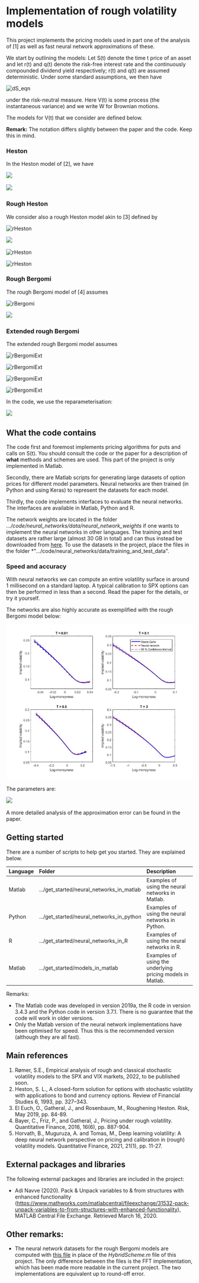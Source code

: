 # Implementation of rough volatility models
This project implements the pricing models used in part one of the analysis of [1] as well as fast neural network approximations of these.

We start by outlining the models: Let S(t) denote the time t price of an asset and let r(t) and q(t) denote the risk-free interest rate and the continuously compounded dividend yield respectively; r(t) and q(t) are assumed deterministic. Under some standard assumptions, we then have 

![dS_eqn](https://latex.codecogs.com/svg.image?dS_t%26space%3B%3D%26space%3BS_t%28r%28t%29-q%28t%29%29dt%26space%3B%26plus%3B%26space%3BS_t%26space%3B%5Csqrt%7BV_t%7DdW_%7B2%2Ct%7D)

under the risk-neutral measure. Here V(t) is some process (the instantaneous variance) and we write W for Brownian motions.

The models for V(t) that we consider are defined below.

**Remark:** The notation differs slightly between the paper and the code. Keep this in mind.

### Heston
In the Heston model of [2], we have

![](https://latex.codecogs.com/svg.image?dV_t&space;=&space;\kappa(v_{\infty}-V_t)dt&space;&plus;&space;\eta&space;\sqrt{V_t}dW_{1,t})

![](https://latex.codecogs.com/svg.image?%5Ctext%7Bwhere%26space%3B%7D%26space%3B%5Ckappa%2C%5Ceta%2Cv_%7B%5Cinfty%7D%2CV_0%26space%3B%5Cgeq%26space%3B0%2C%26space%3B%5Ctext%7B%26space%3Band%26space%3B%7D%26space%3BdW_%7B1%2Ct%7DdW_%7B2%2Ct%7D%26space%3B%3D%26space%3B%5Crho%26space%3Bdt%2C%26space%3B%5Crho%26space%3B%5Cin%26space%3B%5B-1%2C1%5D)

### Rough Heston
We consider also a rough Heston model akin to [3] defined by

![rHeston](https://latex.codecogs.com/svg.image?V_t%26space%3B%3D%26space%3B%5Cxi_0%28t%29%26space%3B%26plus%3B%26space%3B%5Cfrac%7B%5Cnu%7D%7B%5CGamma%28H%26plus%3B%5Cfrac%7B1%7D%7B2%7D%29%7D%5Cint_0%5Et%26space%3B%28t-s%29%5E%7BH-%5Cfrac%7B1%7D%7B2%7D%7D%5Csqrt%7BV_s%7DdW_%7B1%2Cs%7D%2C%26space%3B%5Cphantom%7Bxx%7D%26space%3Bt%26space%3B%5Cgeq%26space%3B0%2C)

![](https://latex.codecogs.com/svg.image?%5Ctext%7Bwhere%26space%3B%7D%26space%3B%5Cnu%26space%3B%5Cgeq%26space%3B0%2C%26space%3B%5Cphantom%7Bx%7DH%26space%3B%5Cin%26space%3B%280%2C1%2F2%29%2C%26space%3B%5Cphantom%7Bx%7D%26space%3BdW_%7B1%2Ct%7DdW_%7B2%2Ct%7D%26space%3B%5Ctext%7B%26space%3Bfor%26space%3B%7D%26space%3B%5Crho%26space%3B%5Cin%26space%3B%5B-1%2C1%5D%2C%26space%3B%5Ctext%7B%26space%3Band%26space%3B%7D%26space%3B%5Cxi_0%26space%3B%5Ctext%7B%26space%3Bis%26space%3Bof%26space%3Bthe%26space%3Bform%26space%3B%7D)

![rHeston](https://latex.codecogs.com/svg.image?%5Cxi_0%28t%29%26space%3B%3D%26space%3BV_0%26space%3B%26plus%3B%26space%3B%5Cfrac%7B1%7D%7B%5CGamma%28H%26plus%3B%5Cfrac%7B1%7D%7B2%7D%29%7D%5Cint_0%5Et%26space%3B%28t-s%29%5E%7BH-%5Cfrac%7B1%7D%7B2%7D%7D%26space%3B%5Ctheta%28s%29%26space%3Bds%2C%26space%3B%5Cphantom%7Bxx%7D%26space%3Bt%26space%3B%5Cgeq%26space%3B0%2C)

![rHeston](https://latex.codecogs.com/svg.image?%5Ctext%7Bwith%26space%3B%7D%26space%3BV_0%26space%3B%5Cgeq%26space%3B0%2C%26space%3B%5Ctext%7B%26space%3B%7D%26space%3B%5Ctheta%26space%3B%5Cin%26space%3BL%5E2_%7B%5Ctext%7Bloc%7D%7D%28%5Cmathbb%7BR%7D_%26plus%3B%2C%5Cmathbb%7BR%7D%29%2C%26space%3B%5Ctext%7B%26space%3Bso%26space%3B%7D%26space%3B%5Ctheta%28t%29dt%26space%3B%26plus%3B%26space%3BV_0%26space%3BL%28dt%29%26space%3B%5Ctext%7B%26space%3Bdefines%26space%3Ba%26space%3Bnon-negative%26space%3Bmeasure%26space%3Bfor%26space%3B%7D%5C%5C%26space%3B%26space%3B%5Cphantom%7B.xx%7DL%28dt%29%26space%3B%3D%26space%3B%26space%3B%5CGamma%281%2F2-H%29%5E%7B-1%7Dt%5E%7B-H-%5Cfrac%7B1%7D%7B2%7D%7Ddt.)

### Rough Bergomi
The rough Bergomi model of [4] assumes

![rBergomi](https://latex.codecogs.com/svg.image?V_t&space;=&space;\xi_0(t)\exp&space;\left(&space;&space;\eta&space;\sqrt{2H}&space;\int_0^t&space;(t-s)^{H-\frac{1}{2}}dW_{1,s}&space;-&space;\frac{\eta^2}{2}&space;t^{2H}&space;\right),&space;\phantom{xx}&space;t&space;\geq&space;0,)

![](https://latex.codecogs.com/svg.image?\text{where&space;}&space;\xi_0:\mathbb{R}_&plus;&space;\rightarrow&space;\mathbb{R}_&plus;,&space;\eta&space;\geq&space;0,&space;H&space;\in&space;(0,1/2),&space;dW_{1,t}dW_{2,t}&space;=&space;\rho&space;dt,&space;\rho&space;\in&space;[-1,1].)

### Extended rough Bergomi
The extended rough Bergomi model assumes

![rBergomiExt](https://latex.codecogs.com/svg.image?V_t&space;=&space;\xi_0(t)V_{1,t}V_{2,t})

![rBergomiExt](https://latex.codecogs.com/svg.image?V_{1,t}&space;=&space;\exp&space;\left(\zeta&space;\sqrt{2&space;\alpha&space;&plus;&space;1}&space;\int_0^t&space;(t-s)^{\alpha}&space;dW_{2,s}&space;-&space;\frac{\zeta^2}{2}t^{2&space;\alpha&space;&plus;&space;1}&space;\right))

![rBergomiExt](https://latex.codecogs.com/svg.image?V_{2,t}&space;=&space;\exp&space;\left(\lambda&space;\sqrt{2&space;\beta&space;&plus;&space;1}&space;\int_0^t&space;(t-s)^{\beta}&space;dW_{2,s}&space;-&space;\frac{\lambda^2}{2}t^{2&space;\beta&space;&plus;&space;1}&space;\right),&space;\phantom{xx}&space;t&space;\geq&space;0,)

![rBergomiExt](https://latex.codecogs.com/svg.image?%5Ctext%7Bwhere%26space%3B%7D%26space%3B%5Cxi_0%3A%5Cmathbb%7BR%7D_%26plus%3B%26space%3B%5Crightarrow%26space%3B%5Cmathbb%7BR%7D_%26plus%3B%2C%26space%3B%26space%3B%5Czeta%2C%26space%3B%5Clambda%26space%3B%5Cin%26space%3B%5Cmathbb%7BR%7D%2C%26space%3B%5Calpha%2C%26space%3B%5Cbeta%26space%3B%5Cin%26space%3B%28-1%2F2%2C0%29%2C%26space%3B%5C%5C%5Cphantom%7Bxxx%7DdW_%7B1%2Ct%7DdW_%7B2%2Ct%7D%26space%3B%3D%26space%3B%5Crho%26space%3Bdt%2C%26space%3B%5Crho%26space%3B%5Cin%26space%3B%5B-1%2C1%5D.)

In the code, we use the reparameterisation:

![](https://latex.codecogs.com/svg.image?\rho&space;=&space;\frac{\zeta}{\sqrt{\zeta^2&space;&plus;&space;\lambda^2}},&space;\phantom{xx}&space;\eta&space;=&space;\sqrt{\zeta^2&space;&plus;&space;\lambda^2}.)

## What the code contains
The code first and foremost implements pricing algorithms for puts and calls on S(t). You should consult the code or the paper for a description of **what** methods and schemes are used. This part of the project is only implemented in Matlab.

Secondly, there are Matlab scripts for generating large datasets of option prices for different model parameters. Neural networks are then trained (in Python and using Keras) to represent the datasets for each model.

Thirdly, the code implements interfaces to evaluate the neural networks. The interfaces are available in Matlab, Python and R. 

The network weights are located in the folder *.../code/neural_networks/data/neural_network_weights* if one wants to implement the neural networks in other languages. The training and test datasets are rather large (almost 30 GB in total) and can thus instead be downloaded from [here](https://drive.google.com/open?id=1dmWpm8d5l6yrYyv2twcHMnMmh5B1QaP_). To use the datasets in the project, place the files in the folder *".../code/neural_networks/data/training_and_test_data".

### Speed and accuracy
With neural networks we can compute an entire volatility surface in around 1 millisecond on a standard laptop. A typical calibration to SPX options can then be performed in less than a second. Read the paper for the details, or try it yourself.

The networks are also highly accurate as exemplified with the rough Bergomi model below:

![Explot](get_started/neural_networks_in_matlab/example_plot.jpg?raw=true "Title")

The parameters are: 

![](https://latex.codecogs.com/svg.image?H&space;=&space;0.1,&space;\phantom{x}\eta&space;=&space;2.1,&space;\phantom{x}\rho&space;=&space;-0.9,&space;\phantom{x}\xi_0(t)&space;=&space;0.15^2.)

A more detailed analysis of the approximation error can be found in the paper.

## Getting started
There are a number of scripts to help get you started. They are explained below.

| Language        | Folder        | Description  |
| :--------------- |:-------------| :------------|
| Matlab          | .../get_started/neural_networks_in_matlab      | Examples of using the neural networks in Matlab. |
| Python          | .../get_started/neural_networks_in_python      | Examples of using the neural networks in Python. |
| R               | .../get_started/neural_networks_in_R           | Examples of using the neural networks in R.|
| Matlab          | .../get_started/models_in_matlab | Examples of using the underlying pricing models in Matlab. |

Remarks: 
- The Matlab code was developed in version 2019a, the R code in version 3.4.3 and the Python code in version 3.7.1. There is no guarantee that the code will work in older versions.
- Only the Matlab version of the neural network implementations have been optimised for speed. Thus this is the recommended version (although they are all fast).

## Main references
1. Rømer, S.E., Empirical analysis of rough and classical stochastic volatility models to the SPX and VIX markets, 2022, to be published soon.
2. Heston, S. L., A closed-form solution for options with stochastic volatility with applications to bond and currency options. Review of Financial Studies 6, 1993, pp. 327–343.
3. El Euch, O., Gatheral, J., and Rosenbaum, M., Roughening Heston. Risk, May 2019, pp. 84-89.
4. Bayer, C., Friz, P., and Gatheral, J., Pricing under rough volatility. Quantitative Finance, 2016, 16(6), pp. 887-904.
5. Horvath, B., Muguruza, A. and Tomas, M., Deep learning volatility: A deep neural network perspective on pricing and calibration in (rough) volatility models. Quantitative Finance, 2021, 21(1), pp. 11-27.

## External packages and libraries
The following external packages and libraries are included in the project:
- Adi Navve (2020). Pack & Unpack variables to & from structures with enhanced functionality (https://www.mathworks.com/matlabcentral/fileexchange/31532-pack-unpack-variables-to-from-structures-with-enhanced-functionality), MATLAB Central File Exchange. Retrieved March 16, 2020.

## Other remarks:
- The neural network datasets for the rough Bergomi models are computed with [this file](https://drive.google.com/drive/folders/1QRv71nhHvZ_rB0kPjO3cHpFOE3GVHn9J) in place of the *HybridScheme.m* file of this project. The only difference between the files is the FFT implementation, which has been made more readable in the current project. The two implementations are equivalent up to round-off error.
